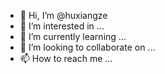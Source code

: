- 👋 Hi, I’m @huxiangze
- 👀 I’m interested in ...
- 🌱 I’m currently learning ...
- 💞️ I’m looking to collaborate on ...
- 📫 How to reach me ...

<!---
huxiangze/huxiangze is a ✨ special ✨ repository because its `README.md` (this file) appears on your GitHub profile.
You can click the Preview link to take a look at your changes.
--->
